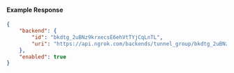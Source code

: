<!-- Code generated for API Clients. DO NOT EDIT. -->

#### Example Response

```json
{
	"backend": {
		"id": "bkdtg_2uBNz9krxecsE6ehVtTYjCqLnTL",
		"uri": "https://api.ngrok.com/backends/tunnel_group/bkdtg_2uBNz9krxecsE6ehVtTYjCqLnTL"
	},
	"enabled": true
}
```
